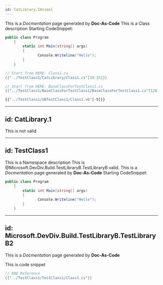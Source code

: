 ```yaml
---
id: CatLibrary.IAnimal
---
```

This is a *Docmentation* page generated by **Doc-As-Code**
This is a Class description
Starting CodeSnippet:
```csharp
public class Program
    {
        static int Main(string[] args)
        {
               Console.Writeline("Hello");
        }
    }
```
```csharp
// Start from HERE: Class1.cs
{{"../TestClass1/CatLibrary/Class1.cs"[10-15]}}

// Start from HERE: BaseClassForTestClass1.cs
{{"../TestClass1/BaseClassForTestClass1/BaseClassForTestClass1.cs"[126-]}}
```
```vb
{{"../TestClass1/VBTestClass1/Class1.vb"[-5]}}
```

---
id: CatLibrary.1
---
This is not valid

---
id: TestClass1
---
This is a Namespace description
This is @Microsoft.DevDiv.Build.TestLibraryB.TestLibraryB valid.
This is a *Docmentation* page generated by **Doc-As-Code**
Starting CodeSnippet:
```csharp
public class Program
    {
        static int Main(string[] args)
        {
               Console.Writeline("Hello");
        }
    }
```


---
id: Microsoft.DevDiv.Build.TestLibraryB.TestLibraryB2
---
This is a *Docmentation* page generated by **Doc-As-Code**

This is code snippet

```csharp
// BAD Reference
{{"../TestClass1/TestClass1/Class1.cs"}}
```